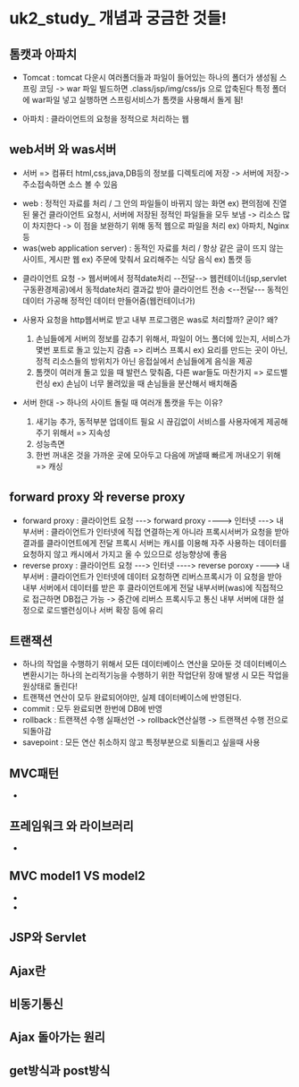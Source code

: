 # uk2_study_ 개념과 궁금한 것들!

## 톰캣과 아파치
 - Tomcat : tomcat 다운시 여러폴더들과 파일이 들어있는 하나의 폴더가 생성됨
            스프링 코딩 -> war 파일 빌드하면 .class/jsp/img/css/js 으로 압축된다
            특정 폴더에 war파일 넣고 실행하면 스프링서비스가 톰캣을 사용해서 돌게 됨!

- 아파치 : 클라이언트의 요청을 정적으로 처리하는 웹

## web서버 와 was서버
 * 서버 => 컴퓨터
 html,css,java,DB등의 정보를 디렉토리에 저장 -> 서버에 저장-> 주소접속하면 소스 볼 수 있음
 - web : 정적인 자료를 처리 / 그 안의 파일들이 바뀌지 않는 화면 ex) 편의점에 진열된 물건
        클라이언트 요청시, 서버에 저장된 정적인 파일들을 모두 보냄 -> 리소스 많이 차지한다
        -> 이 점을 보완하기 위해 동적 웹으로 파일을 처리
        ex) 아파치, Nginx 등
 - was(web application server) : 동적인 자료를 처리 / 항상 같은 글이 뜨지 않는 사이트, 게시판 웹 ex) 주문에 맞춰서 요리해주는 식당 음식
         ex) 톰캣 등

 * 클라이언트 요청 -> 웹서버에서 정적date처리 --전달--> 웹컨테이너(jsp,servlet구동환경제공)에서 동적date처리
   결과값 받아 클라이언트 전송 <--전달---  동적인 데이터 가공해 정적인 데이터 만들어줌(웹컨테이너가)  

 * 사용자 요청을 http웹서버로 받고 내부 프로그램은 was로 처리할까? 굳이? 왜?
   1) 손님들에게 서버의 정보를 감추기 위해서, 파일이 어느 폴더에 있는지, 서비스가 몇번 포트로 돌고 있는지 감춤 => 리버스 프록시
    ex) 요리를 만드는 곳이 아닌, 정적 리소스들의 방위치가 아닌 응접실에서 손님들에게 음식을 제공   
   2) 톰캣이 여러개 돌고 있을 때 발런스 맞춰줌, 다른 war들도 마찬가지 => 로드밸런싱
    ex) 손님이 너무 몰려있을 때 손님들을 분산해서 배치해줌

 * 서버 한대 -> 하나의 사이트 돌릴 때 여러개 톰캣을 두는 이유?
   1) 새기능 추가, 동적부분 업데이트 필요 시 끊김없이 서비스를 사용자에게 제공해주기 위해서 => 지속성
   2) 성능측면
   3) 한번 꺼내온 것을 가까운 곳에 모아두고 다음에 꺼낼때 빠르게 꺼내오기 위해 => 캐싱

## forward proxy 와 reverse proxy
 - forward proxy : 클라이언트 요청 ---> forward proxy ----> 인터넷 ---> 내부서버
   : 클라이언트가 인터넷에 직접 연결하는게 아니라 프록시서버가 요청을 받아 결과를 클라이언트에게 전달
    프록시 서버는 캐시를 이용해 자주 사용하는 데이터를 요청하지 않고 캐시에서 가지고 올 수 있으므로 성능향상에 좋음
 - reverse proxy : 클라이언트 요청 ---> 인터넷 ----> reverse poroxy ----> 내부서버
   : 클라이언트가 인터넷에 데이터 요청하면 리버스프록시가 이 요청을 받아 내부 서버에서 데이터를 받은 후
   클라이언트에게 전달
   내부서버(was)에 직접적으로 접근하면 DB접근 가능 -> 중간에 리버스 프록시두고 통신
   내부 서버에 대한 설정으로 로드밸런싱이나 서버 확장 등에 유리

## 트랜잭션
 - 하나의 작업을 수행하기 위해서 모든 데이터베이스 연산을 모아둔 것
   데이터베이스 변환시기는 하나의 논리적기능을 수행하기 위한 작업단위
   장애 발생 시 모든 작업을 원상태로 돌린다!
 - 트랜잭션 연산이 모두 완료되어야만, 실제 데이터베이스에 반영된다.
 - commit : 모두 완료되면 한번에 DB에 반영
 - rollback :  트랜잭션 수행 실패선언 -> rollback연산실행 -> 트랜잭션 수행 전으로 되돌아감
 - savepoint : 모든 연산 취소하지 않고 특정부분으로 되돌리고 싶을때 사용

## MVC패턴
 - 
## 프레임워크 와 라이브러리
 -

## MVC model1 VS model2
 -
 -

## JSP와 Servlet

## Ajax란

## 비동기통신

## Ajax 돌아가는 원리

## get방식과 post방식